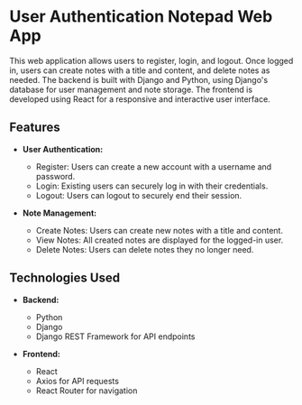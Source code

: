 # User Authentication Notepad Web App

This web application allows users to register, login, and logout. Once logged in, users can create notes with a title and content, and delete notes as needed. The backend is built with Django and Python, using Django's database for user management and note storage. The frontend is developed using React for a responsive and interactive user interface.

## Features

- **User Authentication:**
  - Register: Users can create a new account with a username and password.
  - Login: Existing users can securely log in with their credentials.
  - Logout: Users can logout to securely end their session.

- **Note Management:**
  - Create Notes: Users can create new notes with a title and content.
  - View Notes: All created notes are displayed for the logged-in user.
  - Delete Notes: Users can delete notes they no longer need.

## Technologies Used

- **Backend:**
  - Python
  - Django
  - Django REST Framework for API endpoints

- **Frontend:**
  - React
  - Axios for API requests
  - React Router for navigation
